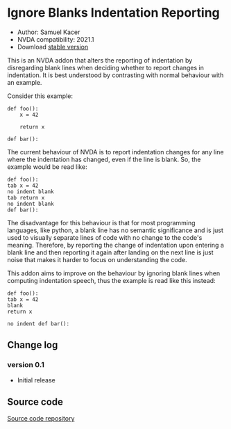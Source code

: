 # Ignore Blanks Indentation Reporting 

* Author: Samuel Kacer
* NVDA compatibility: 2021.1
* Download [stable version](https://github.com/SamKacer/IgnoreBlanksIndentation/releases/download/v0.2/ignoreBlanksIndentationReporting-0.2.nvda-addon)

This is an NVDA addon that alters the reporting of indentation by disregarding blank lines when deciding whether to report changes in indentation. It is best understood by contrasting with normal behaviour with an example.

Consider this example:

```
def foo():
	x = 42

	return x

def bar():
```

The current behaviour of NVDA is to report indentation changes for any line where the indentation has changed, even if the line is blank. So, the example would be read like:

```
def foo():
tab x = 42
no indent blank
tab return x
no indent blank
def bar():
```

The disadvantage for this behaviour is that for most programming languages, like python, a blank line has no semantic significance and is just used to visually separate lines of code with no change to the code's meaning. Therefore, by reporting the change of indentation upon entering a blank line and then reporting it again after landing on the next line is just noise that makes it harder to focus on understanding the code.

This addon aims to improve on the behaviour by ignoring blank lines when computing indentation speech, thus the example is read like this instead:

```
def foo():
tab x = 42
blank
return x

no indent def bar():
```

## Change log

### version 0.1

* Initial release

## Source code

[Source code repository](https://github.com/SamKacer/IgnoreBlanksIndentation )

